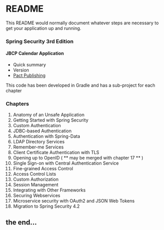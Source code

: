 # README #

This README would normally document whatever steps are necessary to get your application up and running.

### Spring Security 3rd Edition ###
#### JBCP Calendar Application ####

* Quick summary
* Version
* [Pact Publishing](https://bitbucket.org/tutorials/markdowndemo)

This code has been developed in Gradle and has a sub-project for each chapter


### Chapters ###

1. Anatomy of an Unsafe Application 
2. Getting Started with Spring Security
3. Custom Authentication
4. JDBC-based Authentication
5. Authentication with Spring-Data
6. LDAP Directory Services
7. Remember-me Services
8. Client Certificate Authentication with TLS 
9. Opening up to OpenID ( ** may be merged with chapter 17 ** )
10. Single Sign-on with Central Authentication Service 
11. Fine-grained Access Control 
12. Access Control Lists 
13. Custom Authorization 
14. Session Management 
15. Integrating with Other Frameworks 
16. Securing Webservices 
17. Microservice security with OAuth2 and JSON Web Tokens 
18. Migration to Spring Security 4.2 



## the end... ##
